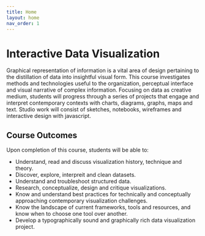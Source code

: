```yaml
---
title: Home
layout: home
nav_order: 1
---
```


# Interactive Data Visualization

Graphical representation of information is a vital area of design pertaining to the distillation of data into insightful visual form. This course investigates methods and technologies useful to the organization, perceptual interface and visual narrative of complex information. Focusing on data as creative medium, students will progress through a series of projects that engage and interpret contemporary contexts with charts, diagrams, graphs, maps and text. Studio work will consist of sketches, notebooks, wireframes and interactive design with javascript.

## Course Outcomes

Upon completion of this course, students will be able to:

- Understand, read and discuss visualization history, technique and theory.
- Discover, explore, interpreit and clean datasets.
- Understand and troubleshoot structured data.
- Research, conceptualize, design and critique visualizations.  
- Know and understand best practices for technically and conceptually approaching contemporary visualization challenges.
- Know the landscape of current frameworks, tools and resources, and know when to choose one tool over another.  
- Develop a typographically sound and graphically rich data visualization project.